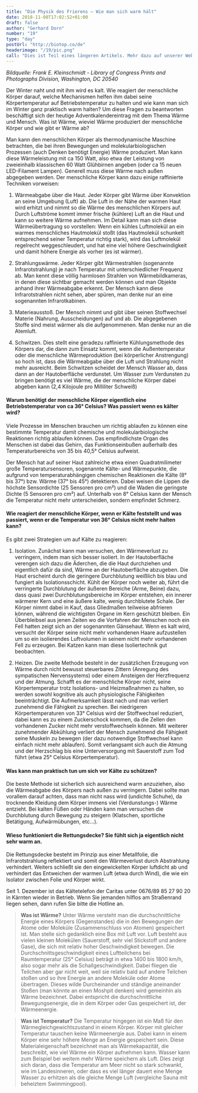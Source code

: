 ```yaml
---
title: "Die Physik des Frierens – Wie man sich warm hält"
date: 2018-11-08T17:02:52+01:00
draft: false
author: "Gerhard Dorn"
number: "19"
type: "day"
postUrl: "http://biotop.co/de"
headerimage: "/19/pic.png"
call: "Dies ist Teil eines längeren Artikels. Mehr dazu auf unserer Website! | Morgen"
---
```

*Bildquelle: Frank E. Kleinschmidt - Library of Congress Prints and Photographs Division, Washington, DC 20540*

Der Winter naht und mit ihm wird es kalt. Wie reagiert der menschliche Körper darauf, welche Mechanismen helfen ihm dabei seine Körpertemperatur auf Betriebstemperatur zu halten und wie kann man sich im Winter ganz praktisch warm halten?
Um diese Fragen zu beantworten beschäftigt sich der heutige Adventkalendereintrag mit dem Thema Wärme und Mensch. Was ist Wärme, wieviel Wärme produziert der menschliche Körper und wie gibt er Wärme ab?

Man kann den menschlichen Körper als thermodynamische Maschine betrachten, die bei ihren Bewegungen und molekularbiologischen Prozessen (auch Denken benötigt Energie) Wärme produziert. Man kann diese Wärmeleistung mit ca 150 Watt, also etwa der Leistung von zweieinhalb klassischen 60 Watt Glühbirnen angeben (oder ca 15 neuen LED-Filament Lampen). Generell muss diese Wärme nach außen abgegeben werden. Der menschliche Körper kann dazu einige raffinierte Techniken vorweisen:

1.	Wärmeabgabe über die Haut. Jeder Körper gibt Wärme über Konvektion an seine Umgebung (Luft) ab. Die Luft in der Nähe der warmen Haut wird erhitzt und nimmt so die Wärme des menschlichen Körpers auf. Durch Luftströme kommt immer frische (kühlere) Luft an die Haut und kann so weitere Wärme aufnehmen. Im Detail kann man sich diese Wärmeübertragung so vorstellen: Wenn ein kühles Luftmolekül an ein warmes menschliches Hautmolekül stoßt (das Hautmolekül schunkelt entsprechend seiner Temperatur richtig stark), wird das Luftmolekül regelrecht weggeschleudert, und hat eine viel höhere Geschwindigkeit und damit höhere Energie als vorher (es ist wärmer).

2.	Strahlungswärme. Jeder Körper gibt Wärmestrahlen (sogenannte Infrarotstrahlung) je nach Temperatur mit unterschiedlicher Frequenz ab. Man kennt diese völlig harmlosen Strahlen von Wärmebildkameras, in denen diese sichtbar gemacht werden können und man Objekte anhand ihrer Wärmeabgabe erkennt. Der Mensch kann diese Infrarotstrahlen nicht sehen, aber spüren, man denke nur an eine sogenannten Infrarotkabinen.

3.	Materieausstoß. Der Mensch nimmt und gibt über seinen Stoffwechsel Materie (Nahrung, Ausscheidungen) auf und ab. Die abgegebenen Stoffe sind meist wärmer als die aufgenommenen. Man denke nur an die Atemluft.

4.	Schwitzen. Dies stellt eine geradezu raffinierte Kühlungsmethode des Körpers dar, die dann zum Einsatz kommt, wenn die Außentemperatur oder die menschliche Wärmeproduktion (bei körperlicher Anstrengung) so hoch ist, dass die Wärmeabgabe über die Luft und Strahlung nicht mehr ausreicht. Beim Schwitzen scheidet der Mensch Wasser ab, dass dann an der Hautoberfläche verdunstet. Um Wasser zum Verdunsten zu bringen benötigt es viel Wärme, die der menschliche Körper dabei abgeben kann (2,4 Kilojoule pro Milliliter Schweiß)

<!--more-->

#### Warum benötigt der menschliche Körper eigentlich eine Betriebstemperatur von ca 36° Celsius? Was passiert wenn es kälter wird?
Viele Prozesse im Menschen brauchen um richtig ablaufen zu können eine bestimmte Temperatur damit chemische und molekularbiologische Reaktionen richtig ablaufen können. Das empfindlichste Organ des Menschen ist dabei das Gehirn, das Funktionseinbußen außerhalb des Temperaturbereichs von 35 bis 40,5° Celsius aufweist.

Der Mensch hat auf seiner Haut zahlreiche etwa einen Quadratmilimeter große Temperatursensoren, sogenannte Kälte- und Wärmepunkte, die aufgrund von temperaturabhängigen chemischen  Reaktionen die Kälte (8° bis 37°) bzw. Wärme (37° bis 45°) detektieren. Dabei weisen die Lippen die höchste Sensordichte (25 Sensoren pro cm²) und die Waden die geringste Dichte (5 Sensoren pro cm²) auf. Unterhalb von 8° Celsius kann der Mensch die Temperatur nicht mehr unterscheiden, sondern empfindet Schmerz.

#### Wie reagiert der menschliche Körper, wenn er Kälte feststellt und was passiert, wenn er die Temperatur von 36° Celsius nicht mehr halten kann?
Es gibt zwei Strategien um auf Kälte zu reagieren:

1. Isolation. Zunächst kann man versuchen, den Wärmeverlust zu verringern, indem man sich besser isoliert. In der Hautoberfläche verengen sich dazu die Äderchen, die die Haut durchziehen und eigentlich dafür da sind, Wärme an der Hautoberfläche abzugeben. Die Haut erscheint durch die geringere Durchblutung weißlich bis blau und fungiert als Isolationsschicht.  Kühlt der Körper noch weiter ab, führt die verringerte Durchblutung der äußeren Bereiche (Arme, Beine) dazu, dass quasi zwei Durchblutungsbereiche im Körper entstehen, ein innerer wärmerer Kern und eine äußere kalte, wenig durchblutete Schale. Der Körper nimmt dabei in Kauf, dass Gliedmaßen teilweise abfrieren können, während die wichtigsten Organe im Kern geschützt bleiben. Ein Überbleibsel aus jenen Zeiten wo die Vorfahren der Menschen noch ein Fell hatten zeigt sich an der sogenannten Gänsehaut. Wenn es kalt wird, versucht der Körper seine nicht mehr vorhandenen Haare aufzustellen um so ein isolierendes Luftvolumen in seinem nicht mehr vorhandenen Fell zu erzeugen. Bei Katzen kann man diese Isoliertechnik gut beobachten.

2. Heizen. Die zweite Methode besteht in der zusätzlichen Erzeugung von Wärme durch nicht bewusst steuerbares Zittern (Anregung des sympatischen Nervensystems) oder einem Ansteigen der Herzfrequenz und der Atmung. Schafft es der menschliche Körper nicht, seine Körpertemperatur trotz Isolations- und Heizmaßnahmen zu halten, so werden sowohl kognitive als auch physiologische Fähigkeiten beeinträchtigt. Die Aufmerksamkeit lässt nach und man verliert zunehmend die Fähigkeit zu sprechen. Bei niedrigeren Körpertemperaturen von 33° Celsius wird der Stoffwechsel reduziert, dabei kann es zu einem Zuckerschock kommen, da die Zellen den vorhandenen Zucker nicht mehr verstoffwechseln können. Mit weiterer zunehmender Abkühlung verliert der Mensch zunehmend die Fähigkeit seine Muskeln zu bewegen (der dazu notwendige Stoffwechsel kann einfach nicht mehr ablaufen). Somit verlangsamt sich auch die Atmung und der Herzschlag bis eine Unterversorgung mit Sauerstoff zum Tod führt (etwa 25° Celsius Körpertemperatur).

#### Was kann man praktisch tun um sich vor Kälte zu schützen?
Die beste Methode ist sicherlich sich ausreichend warm anzuziehen, also die Wärmeabgabe des Körpers nach außen zu verringern. Dabei sollte man vorallem darauf achten, dass man nicht nass wird (undichte Schuhe), da trocknende Kleidung dem Körper immens viel (Verdunstungs-) Wärme entzieht.
Bei kalten Füßen oder Händen kann man versuchen die Durchblutung durch Bewegung zu steigern (Klatschen, sportliche Betätigung, Aufwärmübungen, etc…).

#### Wieso funktioniert die Rettungsdecke? Sie fühlt sich ja eigentlich nicht sehr warm an.
Die Rettungsdecke besteht im Prinzip aus einer Metallfolie, die Infrarotstrahlung reflektiert und somit den Wärmeverlust durch Abstrahlung verhindert. Weiters schließt sie den eingewickelten Körper luftdicht ab und verhindert das Entweichen der warmen Luft (etwa durch Wind), die wie ein Isolator zwischen Folie und Körper wirkt.

Seit 1. Dezember ist das Kältetelefon der Caritas unter 0676/89 85 27 90 20 in Kärnten wieder in Betrieb. Wenn Sie jemanden hilflos am Straßenrand liegen sehen, dann rufen Sie bitte die Hotline an.

> **Was ist Wärme?** Unter Wärme versteht man die durchschnittliche Energie eines Körpers (Gegenstandes) die in den Bewegungen der Atome oder Moleküle (Zusammenschluss von Atomen) gespeichert ist. Man stelle sich gedanklich eine Box mit Luft vor. Luft besteht aus vielen kleinen Molekülen (Sauerstoff, sehr viel Stickstoff und andere Gase), die sich mit relativ hoher Geschwindigkeit bewegen. Die Durchschnittsgeschwindigkeit eines Luftteilchens bei Raumtemperatur (25° Celsius) beträgt in etwa 1400 bis 1800 km/h, also sogar mehr als die Schallgeschwindigkeit. Dabei fliegen die Teilchen aber gar nicht weit, weil sie relativ bald auf andere Teilchen stoßen und so ihre Energie an andere Moleküle oder Atome übertragen. Dieses wilde Durcheinander und ständige aneinander Stoßen (man könnte an einen Moshpit denken) wird gemeinhin als Wärme bezeichnet. Dabei entspricht die durchschnittliche Bewegungsenergie, die in dem Körper oder Gas gespeichert ist, der Wärmeenergie.

> **Was ist Temperatur?** Die Temperatur hingegen ist ein Maß für den Wärmegleichgewichtszustand in einem Körper. Körper mit gleicher Temperatur tauschen keine Wärmeenergie aus. Dabei kann in einem Körper eine sehr höhere Menge an Energie gespeichert sein. Diese Materialeigenschaft bezeichnet man als Wärmekapazität, die beschreibt, wie viel Wärme ein Körper aufnehmen kann. Wasser kann zum Beispiel bei weitem mehr Wärme speichern als Luft. Dies zeigt sich daran, dass die Temperatur am Meer nicht so stark schwankt, wie im Landesinneren, oder dass es viel länger dauert eine Menge Wasser zu erhitzen als die gleiche Menge Luft (vergleiche Sauna mit beheiztem Swimmingpool).
